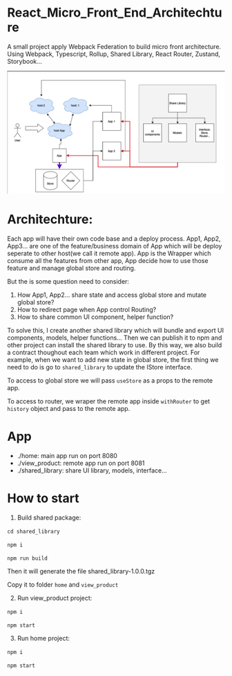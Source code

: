# React_Micro_Front_End_Architechture
A small project apply Webpack Federation to build micro front architecture. Using Webpack, Typescript, Rollup, Shared Library, React Router, Zustand, Storybook...


![Architechture](https://github.com/Tony1106/React_Micro_Front_End_Architechture/blob/master/architechture.png?raw=true)

# Architechture: 
Each app will have their own code base and a deploy process. App1, App2, App3... are one of the feature/business domain of App which will be deploy seperate to other host(we call it remote app). App is the Wrapper which consume all the features from other app, App decide how to use those feature and manage global store and routing.

But the is some question need to consider: 

1. How App1, App2... share state and access global store and mutate global store? 
2. How to redirect page when App control Routing?
3. How to share common UI component, helper function?

To solve this, I create another shared library which will bundle and export UI components, models, helper functions...
Then we can publish it to npm and other project can install the shared library to use. By this way, we also build a contract thoughout each team which work in different project.
For example, when we want to add new state in global store, the first thing we need to do is go to `shared_library`  to update the IStore interface.

To access to global store we will pass `useStore` as a props to the remote app. 

To access to router, we wraper the remote app inside `withRouter` to get `history` object and pass to the remote app.
# App
* ./home: main app run on port 8080
* ./view_product: remote app run on port 8081
* ./shared_library: share UI library, models, interface...

# How to start

1. Build shared package:

`cd shared_library`

`npm i`

`npm run build`

Then it will generate the file shared_library-1.0.0.tgz

Copy it to folder `home` and `view_product`

2. Run view_product project:

`npm i`

`npm start`

3. Run home project:

`npm i`

`npm start`


